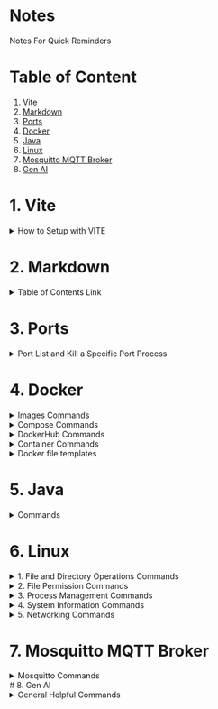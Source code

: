 # Notes
Notes For Quick Reminders

# Table of Content
1. [Vite](#Vite)
2. [Markdown](#Markdown)
3. [Ports](#Ports)
4. [Docker](#Docker)
5. [Java](#Java)
6. [Linux](#Linux)
7. [Mosquitto MQTT Broker](#Mosquitto)
8. [Gen AI](#GenAI)


<!-----------------------------------------------------  -->

# <a name="Vite">1. Vite</a>

<details>
<Summary>How to Setup with VITE</Summary>


```bash
    npm create vite@latest
```
- Follow on screen instructions. 
- If you already created a folder for project, leave project name empty. 
- Select what you need from displayed list.

</details>

<!-- ---------------------------------------------------- -->

# <a name="Markdown">2. Markdown</a>

<details>
<Summary>Table of Contents Link</Summary>
 
```bash
[placeholder](#MyTitle)
```
```bash
<a name="MyTitle">MyTitle</a>
```

</details>
<!-- ---------------------------------------------------- -->

# <a name="Ports">3. Ports</a>

<details>
<Summary>Port List and Kill a Specific Port Process</Summary>
 
```bash
netstat -ano | findstr :<port_number>
OUTPUT: TCP    0.0.0.0:<port_number>       0.0.0.0:0              LISTENING       <PID>
```
```bash
taskkill /PID <PID> /F
```

</details>

<!-- ---------------------------------------------------- -->

# <a name="Docker">4. Docker</a>

<details>
<Summary>Images Commands</Summary>
 
- Build an Image from a Dockerfile
```bash
docker build -t <image_name>
```

- Build an Image from a Dockerfile without the cache
```bash
docker build -t <image_name> . –no-cache
```

- List local images
```bash
docker images
```
- Delete an Image
```bash
docker rmi <image_name>
```

- Remove all unused images
```bash
docker image prune 
```
</details>
<details>
<Summary>Compose Commands</Summary>
- Starts existing containers for a service.

```bash
docker-compose start
```

- Stops running containers without removing them.
```bash
docker-compose stop
```

- Pauses running containers of a service.
```bash
docker-compose pause
```

- Unpauses paused containers of a service.
```bash
docker-compose unpause
```

- Lists containers.
```bash
docker-compose ps 
```
- Rebuild and restart your Docker containers From Docker Compose file**
```bash
docker-compose down
```
```bash
docker-compose up --build
```

</details>
<details>
<Summary>DockerHub Commands</Summary>
 
- Login into Docker
```bash
docker login -u <username>
```

- Publish an image to Docker Hub
```bash
docker push <username>/<image_name>
```

- Search Hub for an image
```bash
docker search <image_name>
```

- Pull an image from a Docker Hub
```bash
docker pull <image_name>
```

</details>
<details>
<Summary>Container Commands</Summary>
 
- Create and run a container from an image, with a custom name:
```bash
docker run --name <container_name> <image_name>
```
- Run a container with and publish a container’s port(s) to the host.
```bash
docker run -p <host_port>:<container_port> <image_name>
```

- Run a container in the background
```bash
docker run -d <image_name>
```

- Start or stop an existing container:
```bash
docker start|stop <container_name> (or <container-id>)
```

- Remove a stopped container:
```bash
docker rm <container_name>
```

- Open a shell inside a running container:
```bash
docker exec -it <container_name> sh
```

- Fetch and follow the logs of a container:
```bash
docker logs -f <container_name>
```

- To inspect a running container:
```bash
docker inspect <container_name> (or <container_id>)
```

- To list currently running containers:
```bash
docker ps
```

- List all docker containers (running and stopped):
```bash
docker ps --all
```

- View resource usage stats
```bash
docker container stats
```
</details>
<!-- =========================================== -->
<details>
<Summary>Docker file templates</Summary>
 
**Docker Compose Yml**
```bash
version: '3.9'

services:
  admin:
    build:
      context: ./client/Admins
    ports:
      - "8081:8080"
    depends_on:
      - server
    environment:
      - REACT_APP_API_URL=http://server:3006
    env_file:
      - .env

  customer:
    build:
      context: ./client/Customers
    ports:
      - "8082:8080"
    depends_on:
      - server
    environment:
      - REACT_APP_API_URL=http://server:3006
    env_file:
      - .env

  user:
    build:
      context: ./client/Users
    ports:
      - "8083:8080"
    depends_on:
      - server
    environment:
      - REACT_APP_API_URL=http://server:3006
    env_file:
      - .env

  server:
    build:
      context: ./server
    ports:
      - "3006:3006"
    environment:
      - DB_HOST=${DB_HOST}
      - DB_NAME=${DB_NAME}
      - DB_USER=${DB_USER}
      - DB_PASSWORD=${DB_PASSWORD}
      - JWT_SECRET=${JWT_SECRET}
      - PORT=${PORT}
    env_file:
      - .env
```
**Note: Set .evn at Root**

**Docker File Template**

```bash 

# Use the official Node.js 20 alpine image as a base
FROM node:20-alpine

# Set the working directory
WORKDIR /app

# Copy package.json and package-lock.json (if available)
COPY package*.json ./

# Install dependencies
RUN npm install

# Copy the rest of the application code
COPY . .

# Build the Vite app
RUN npm run build

# Expose port 8080
EXPOSE 8080

# Command to run the application with --host flag
CMD ["npm", "run", "preview", "--", "--host", "0.0.0.0"]

```

</details>

<!-----------------------------------------------------  -->

# <a name="Java">5. Java</a>

<details>
<Summary>Commands</Summary>

- Checking JDK verion
```bash
  javac --version
```
- Checking Run Time Env verion
```bash
  java --version
```


</details>

<!-- ---------------------------------------------------- -->
# <a name="Linux">6. Linux</a>

<details>
<Summary>1. File and Directory Operations Commands</Summary>

- flags
```bash
  -f: force 
  -r: recursively
  -n: number of lines 
```
- Print current working directory.
```bash
  pwd
```
- Remove files and directories.
```bash
  rm
```
- Search for files and directories.
```bash
  find 
  e.g. find /path/to/search -name “*.txt” 
```
- Create an empty file
```bash
  touch
```
- Read File Content
```bash
  cat
```
- copy move
```bash
  cp
  mv
```
-used to search for specific patterns or regular expressions in text files or streams and display matching lines.
```bash
  grep

  -i: Ignore case distinctions while searching.
  -v: Invert the match, displaying non-matching lines.
  -r or -R: Recursively search directories for matching patterns.
  -l: Print only the names of files containing matches.
  -n: Display line numbers alongside matching lines.
  -w: Match whole words only, rather than partial matches.
  -c: Count the number of matching lines instead of displaying them.
  -e: Specify multiple patterns to search for.
  -A: Display lines after the matching line.
  -B: Display lines before the matching line.
  -C: Display lines both before and after the matching line.

  e.g.  grep -i “hello” file.txt
  grep -v “error” file.txt
  grep -r “pattern” directory/
  grep -l “keyword” file.txt
  grep -n “pattern” file.txt
```

</details>

<details>
<Summary>2. File Permission Commands</Summary>

- Change file permissions.
```bash
  chmod
  
  u: User/owner permissions.
  g: Group permissions.
  o: Other permissions.
  +: Add permissions.
  –: Remove permissions.
  =: Set permissions explicitly.

  e.g. chmod u+rwx file.txt 
```
</details>
<details>
<Summary>3. Process Management Commands</Summary>

- Display running processes.
```bash
  ps aux
```
- Monitor system processes in real-time.
```bash
  top
```
- Kill a Process
```bash
  kill <PID>
```
</details>

<details>
<Summary>4. System Information Commands</Summary>

- Print system information.
```bash
  uname
```
- Display current username.
```bash
  whoami
```
- Disk Space
```bash
  df -h 
```
- Estimate file and directory sizes.
```bash
  df -h 
  e.g. du -h directory/ 
```
- Display memory usage information.
```bash
  df -h 
  e.g. du -h directory/ 
```
- Display CPU information.
```bash
  lscpu
```
- List PCI devices.
```bash
  lspci
```
</details>

<details>
<Summary>5. Networking Commands</Summary>

- details of all network interfaces.
```bash
  ifconfig
```
- echo requests to “google.com” to check connectivity.
```bash
  ping google.com
```
- Display network connections and statistics.
```bash
  netstat
```
- Securely connect to a remote server.
```bash
  ssh user@hostname 
```
- Securely copy files between hosts.
```bash
  scp

  e.g. 
  scp file.txt user@hostname:/path/to/destination 
  securely copies “file.txt” to the specified remote host.
```
-  Download files from the web.
```bash
  wget

  e.g. 
  wget http://example.com/file.txt 
  downloads “file.txt” from the specified URL.
```
- 	Transfer data to or from a server.
```bash
  curl
  e.g.
  curl http://example.com 
  retrieves the content of a webpage from the specified URL.
```
</details>

<!-- ---------------------------------------------------- -->
# <a name="Mosquitto">7. Mosquitto MQTT Broker</a>

<details>
<Summary>Mosquitto Commands</Summary>

- 	Run Mosquitto Manually with conf file (Go to directory where conf file is)
```bash
  mosquitto -c mosquitto.conf -v
```
</details>
<!-- ---------------------------------------------------- -->
# <a name="GenAI">8. Gen AI</a>

<details>
<Summary>General Helpful Commands</Summary>

- 	Checking GPU in ipynb
```bash
  !nvidia-smi
```
</details>